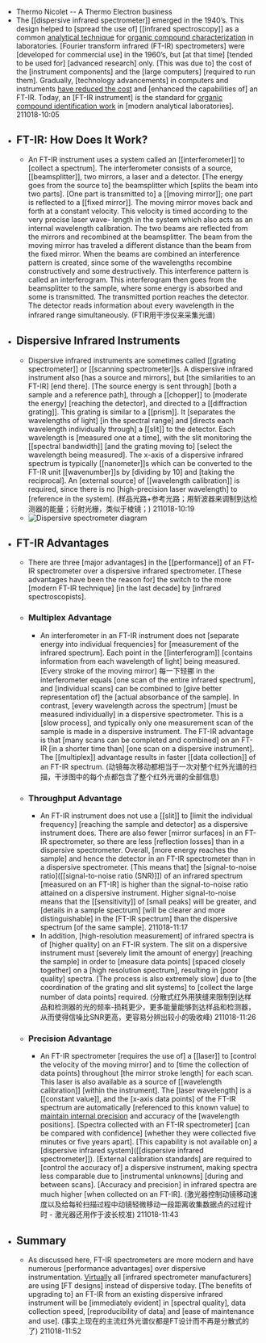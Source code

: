 - Thermo Nicolet -- A Thermo Electron business
- The [[dispersive infrared spectrometer]] emerged in the 1940’s. This design helped to [spread the use of] [[infrared spectroscopy]] as a common [analytical technique](((1yh92ldCm))) for [organic compound characterization](((pK04gXmle))) in laboratories. [Fourier transform infrared (FT-IR) spectrometers] were [developed for commercial use] in the 1960’s, but [at that time] [tended to be used for] [advanced research] only. [This was due to] the cost of the [instrument components] and the [large computers] [required to run them]. Gradually, [technology advancements] in computers and instruments [have reduced the cost](((QbKIKNKx7))) and [enhanced the capabilities of] an FT-IR. Today, an [FT-IR instrument] is the standard for [organic compound identification work](((pK04gXmle))) in [modern analytical laboratories].
211018-10:05
- ## FT-IR: How Does It Work?
    - An FT-IR instrument uses a system called an [[interferometer]] to [collect a spectrum]. The interferometer consists of a source, [[beamsplitter]], two mirrors, a laser and a detector. [The energy goes from the source to] the beamsplitter which [splits the beam into two parts]. [One part is transmitted to] a [[moving mirror]]; one part is reflected to a [[fixed mirror]]. The moving mirror moves back and forth at a constant velocity. This velocity is timed according to the very precise laser wave- length in the system which also acts as an internal wavelength calibration. The two beams are reflected from the mirrors and recombined at the beamsplitter. The beam from the moving mirror has traveled a different distance than the beam from the fixed mirror. When the beams are combined an interference pattern is created, since some of the wavelengths recombine constructively and some destructively. This interference pattern is called an interferogram. This interferogram then goes from the beamsplitter to the sample, where some energy is absorbed and some is transmitted. The transmitted portion reaches the detector. The detector reads information about every wavelength in the infrared range simultaneously.
(FTIR用干涉仪来采集光谱)
- ## Dispersive Infrared Instruments
    - Dispersive infrared instruments are sometimes called [[grating spectrometer]] or [[scanning spectrometer]]s. A dispersive infrared instrument also [has a source and mirrors], but [the similarities to an FT-IR] [end there]. [The source energy is sent through] [both a sample and a reference path], through a [[chopper]] to [moderate the energy] [reaching the detector], and directed to a [[diffraction grating]]. This grating is similar to a [[prism]]. It [separates the wavelengths of light] [in the spectral range] and [directs each wavelength individually through] a [[slit]] to the detector. Each wavelength is [measured one at a time], with the slit monitoring the [[spectral bandwidth]] [and the grating moving to] [select the wavelength being measured]. The x-axis of a dispersive infrared spectrum is typically [[nanometer]]s which can be converted to the FT-IR unit [[wavenumber]]s by [dividing by 10] and [taking the reciprocal]. An [external source] of [[wavelength calibration]] is required, since there is no [high-precision laser wavelength] to [reference in the system].
(样品光路+参考光路；用斩波器来调制到达检测器的能量；衍射光栅，类似于棱镜；)
211018-10:19
    - ![Dispersive spectrometer diagram](https://firebasestorage.googleapis.com/v0/b/firescript-577a2.appspot.com/o/imgs%2Fapp%2FXELiu-NovaKG%2FvZxEyXQe7L.png?alt=media&token=1298e125-4dd0-4bca-b2d2-81ebc4a4d981)
- ## FT-IR Advantages
    - There are three [major advantages] in the [[performance]] of an FT-IR spectrometer over a dispersive infrared spectrometer. [These advantages have been the reason for] the switch to the more [modern FT-IR technique] [in the last decade] by [infrared spectroscopists].
    - ### Multiplex Advantage
        - An interferometer in an FT-IR instrument does not [separate energy into individual frequencies] for [measurement of the infrared spectrum]. Each point in the [[interferogram]] [contains information from each wavelength of light] being measured. [Every stroke of the moving mirror] 每一下轻挪 in the interferometer equals [one scan of the entire infrared spectrum], and [individual scans] can be combined to [give better representation of] the [actual absorbance of the sample]. In contrast, [every wavelength across the spectrum] [must be measured individually] in a dispersive spectrometer. This is a [slow process], and typically only one measurement scan of the sample is made in a dispersive instrument. The FT-IR advantage is that [many scans can be completed and combined] on an FT-IR [in a shorter time than] [one scan on a dispersive instrument]. The [[multiplex]] advantage results in faster [[data collection]] of an FT-IR spectrum.
(动镜每次移动都相当于一次对整个红外光谱的扫描，干涉图中的每个点都包含了整个红外光谱的全部信息)
    - ### Throughput Advantage
        - An FT-IR instrument does not use a [[slit]] to [limit the individual frequency] [reaching the sample and detector] as a dispersive instrument does. There are also fewer [mirror surfaces] in an FT-IR spectrometer, so there are less [reflection losses] than in a dispersive spectrometer. Overall, [more energy reaches the sample] and hence the detector in an FT-IR spectrometer than in a dispersive spectrometer. [This means that] the [signal-to-noise ratio]([[signal-to-noise ratio (SNR)]]) of an infrared spectrum [measured on an FT-IR] is higher than the signal-to-noise ratio attained on a dispersive instrument. Higher signal-to-noise means that the [[sensitivity]] of [small peaks] will be greater, and [details in a sample spectrum] [will be clearer and more distinguishable] in the [FT-IR spectrum] than the dispersive spectrum [of the same sample]. 
211018-11:17
        - In addition, [high-resolution measurement] of infrared spectra is of [higher quality] on an FT-IR system. The slit on a dispersive instrument must [severely limit the amount of energy] [reaching the sample] in order to [measure data points] [spaced closely together] on a [high resolution spectrum], resulting in [poor quality] spectra. [The process is also extremely slow] due to [the coordination of the grating and slit systems] to [collect the large number of data points] required.
(分散式红外用狭缝来限制到达样品和检测器的光的频率-损耗更少，更多能量能够到达样品和检测器，从而使得信噪比SNR更高，更容易分辨出较小的吸收峰)
211018-11:26
    - ### Precision Advantage
        - An FT-IR spectrometer [requires the use of] a [[laser]] to [control the velocity of the moving mirror] and to [time the collection of data points] throughout [the mirror stroke length] for each scan. This laser is also available as a source of [[wavelength calibration]] [within the instrument]. The [laser wavelength] is a [[constant value]], and the [x-axis data points] of the FT-IR spectrum are automatically [referenced to this known value] to [maintain internal precision](((9kkUe2HPb))) and accuracy of the [wavelength positions]. [Spectra collected with an FT-IR spectrometer] [can be compared with confidence] [whether they were collected five minutes or five years apart]. [This capability is not available on] a [dispersive infrared system]([[dispersive infrared spectrometer]]). [External calibration standards] are required to [control the accuracy of] a dispersive instrument, making spectra less comparable due to [instrumental unknowns] [during and between scans]. [Accuracy and precision] in infrared spectra are much higher [when collected on an FT-IR].
(激光器控制动镜移动速度以及给每轮扫描过程中动镜轻微移动一段距离收集数据点的过程计时 - 激光器还用作于波长校准)
211018-11:43
- ## Summary
    - As discussed here, FT-IR spectrometers are more modern and have numerous [performance advantages] over dispersive instrumentation. [Virtually](((PjtGhT-kW))) all [infrared spectrometer manufacturers] are using [FT designs] instead of dispersive today. [The benefits of upgrading to] an FT-IR from an existing dispersive infrared instrument will be [immediately evident] in [spectral quality], data collection speed, [reproducibility of data] and [ease of maintenance and use].
(事实上现在的主流红外光谱仪都是FT设计而不再是分散式的了)
211018-11:52
